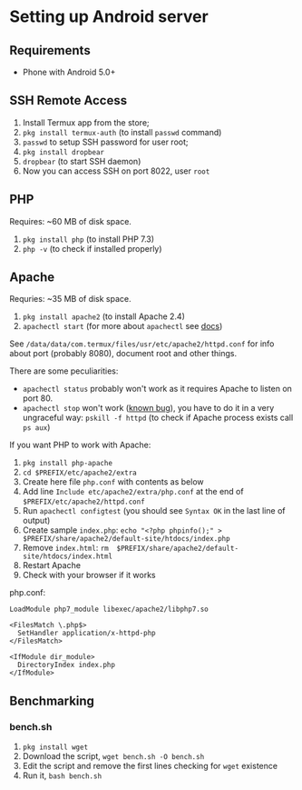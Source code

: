 # Setting up Android server

## Requirements

* Phone with Android 5.0+

## SSH Remote Access

1. Install Termux app from the store;
3. `pkg install termux-auth` (to install `passwd` command)
2. `passwd` to setup SSH password for user root;
3. `pkg install dropbear`
4. `dropbear` (to start SSH daemon)
5. Now you can access SSH on port 8022, user `root`

## PHP

Requires: ~60 MB of disk space.

1. `pkg install php` (to install PHP 7.3)
2. `php -v` (to check if installed properly)

## Apache

Requries: ~35 MB of disk space.

1. `pkg install apache2` (to install Apache 2.4)
2. `apachectl start` (for more about `apachectl` see [docs](https://httpd.apache.org/docs/2.4/programs/apachectl.html))

See `/data/data/com.termux/files/usr/etc/apache2/httpd.conf` for info about port (probably 8080), document root and other things.

There are some peculiarities:
* `apachectl status` probably won't work as it requires Apache to listen on port 80.
* `apachectl stop` won't work ([known bug](https://github.com/termux/termux-packages/issues/3268)), you have to do it in a very ungraceful way: `pskill -f httpd` (to check if Apache process exists call `ps aux`)

If you want PHP to work with Apache:
1. `pkg install php-apache`
2. `cd $PREFIX/etc/apache2/extra`
3. Create here file `php.conf` with contents as below
4. Add line `Include etc/apache2/extra/php.conf` at the end of `$PREFIX/etc/apache2/httpd.conf`
5. Run `apachectl configtest` (you should see `Syntax OK` in the last line of output)
6. Create sample `index.php`: `echo "<?php phpinfo();" > $PREFIX/share/apache2/default-site/htdocs/index.php`
7. Remove `index.html`: `rm  $PREFIX/share/apache2/default-site/htdocs/index.html`
8. Restart Apache
9. Check with your browser if it works

php.conf:
```
LoadModule php7_module libexec/apache2/libphp7.so

<FilesMatch \.php$>
  SetHandler application/x-httpd-php
</FilesMatch>

<IfModule dir_module>
  DirectoryIndex index.php
</IfModule>
```

## Benchmarking

### bench.sh

1. `pkg install wget`
2. Download the script, `wget bench.sh -O bench.sh`
3. Edit the script and remove the first lines checking for `wget` existence
4. Run it, `bash bench.sh`
